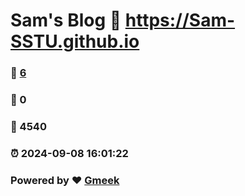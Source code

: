 # Sam's Blog :link: https://Sam-SSTU.github.io 
### :page_facing_up: [6](https://Sam-SSTU.github.io/tag.html) 
### :speech_balloon: 0 
### :hibiscus: 4540 
### :alarm_clock: 2024-09-08 16:01:22 
### Powered by :heart: [Gmeek](https://github.com/Meekdai/Gmeek)
